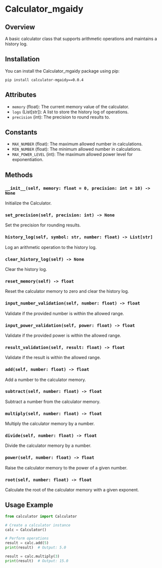# Calculator_mgaidy

## Overview

A basic calculator class that supports arithmetic operations and maintains a history log.

## Installation

You can install the Calculator_mgaidy package using pip:

```
pip install calculator-mgaidy==0.0.4
```
## Attributes

- `memory` (float): The current memory value of the calculator.
- `logs` (List[str]): A list to store the history log of operations.
- `precision` (int): The precision to round results to.

## Constants

- `MAX_NUMBER` (float): The maximum allowed number in calculations.
- `MIN_NUMBER` (float): The minimum allowed number in calculations.
- `MAX_POWER_LEVEL` (int): The maximum allowed power level for exponentiation.

## Methods

### `__init__(self, memory: float = 0, precision: int = 10) -> None`

Initialize the Calculator.

### `set_precision(self, precision: int) -> None`

Set the precision for rounding results.

### `history_log(self, symbol: str, number: float) -> List[str]`

Log an arithmetic operation to the history log.

### `clear_history_log(self) -> None`

Clear the history log.

### `reset_memory(self) -> float`

Reset the calculator memory to zero and clear the history log.

### `input_number_validation(self, number: float) -> float`

Validate if the provided number is within the allowed range.

### `input_power_validation(self, power: float) -> float`

Validate if the provided power is within the allowed range.

### `result_validation(self, result: float) -> float`

Validate if the result is within the allowed range.

### `add(self, number: float) -> float`

Add a number to the calculator memory.

### `subtract(self, number: float) -> float`

Subtract a number from the calculator memory.

### `multiply(self, number: float) -> float`

Multiply the calculator memory by a number.

### `divide(self, number: float) -> float`

Divide the calculator memory by a number.

### `power(self, number: float) -> float`

Raise the calculator memory to the power of a given number.

### `root(self, number: float) -> float`

Calculate the root of the calculator memory with a given exponent.

## Usage Example

```python
from calculator import Calculator

# Create a calculator instance
calc = Calculator()

# Perform operations
result = calc.add(5)
print(result)  # Output: 5.0

result = calc.multiply(3)
print(result)  # Output: 15.0